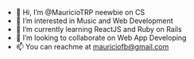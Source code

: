 - 👋 Hi, I’m @MauricioTRP neewbie on CS
- 👀 I’m interested in Music and Web Development
- 🌱 I’m currently learning ReactJS and Ruby on Rails
- 💞️ I’m looking to collaborate on Web App Developing
- 📫 You can reachme at mauriciofb@gmail.com

<!---
MauricioTRP/MauricioTRP is a ✨ special ✨ repository because its `README.md` (this file) appears on your GitHub profile.
You can click the Preview link to take a look at your changes.
--->
